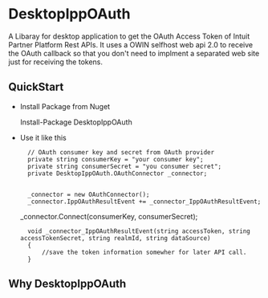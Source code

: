 DesktopIppOAuth
==============

A Libaray for desktop application to get the OAuth Access Token of Intuit Partner Platform Rest APIs.  It uses a OWIN selfhost web api 2.0 to receive the OAuth callback so that you don't need to implment a separated web site just for receiving the tokens.


QuickStart
----------

* Install Package from Nuget

    Install-Package DesktopIppOAuth

* Use it like this

        // OAuth consumer key and secret from OAuth provider
        private string consumerKey = "your consumer key";
        private string consumerSecret = "you consumer secret";
        private DesktopIppOAuth.OAuthConnector _connector;


        _connector = new OAuthConnector();
        _connector.IppOAuthResultEvent += _connector_IppOAuthResultEvent;

	_connector.Connect(consumerKey, consumerSecret);

    
        void _connector_IppOAuthResultEvent(string accessToken, string accessTokenSecret, string realmId, string dataSource)
        {
            //save the token information somewher for later API call.
        }

Why DesktopIppOAuth
-------------------



